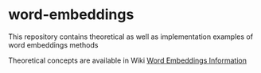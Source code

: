 # word-embeddings

This repository contains theoretical as well as implementation examples of word embeddings methods

Theoretical concepts are available in Wiki [Word Embeddings Information](https://github.com/rameshjesswani/word-embeddings/wiki/Word-Embeddings)
